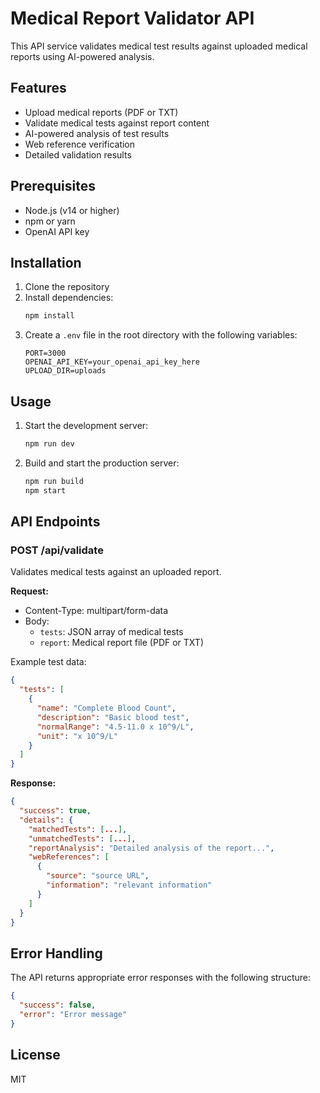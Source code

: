# Medical Report Validator API

This API service validates medical test results against uploaded medical reports using AI-powered analysis.

## Features

- Upload medical reports (PDF or TXT)
- Validate medical tests against report content
- AI-powered analysis of test results
- Web reference verification
- Detailed validation results

## Prerequisites

- Node.js (v14 or higher)
- npm or yarn
- OpenAI API key

## Installation

1. Clone the repository
2. Install dependencies:
   ```bash
   npm install
   ```
3. Create a `.env` file in the root directory with the following variables:
   ```
   PORT=3000
   OPENAI_API_KEY=your_openai_api_key_here
   UPLOAD_DIR=uploads
   ```

## Usage

1. Start the development server:
   ```bash
   npm run dev
   ```

2. Build and start the production server:
   ```bash
   npm run build
   npm start
   ```

## API Endpoints

### POST /api/validate

Validates medical tests against an uploaded report.

**Request:**
- Content-Type: multipart/form-data
- Body:
  - `tests`: JSON array of medical tests
  - `report`: Medical report file (PDF or TXT)

Example test data:
```json
{
  "tests": [
    {
      "name": "Complete Blood Count",
      "description": "Basic blood test",
      "normalRange": "4.5-11.0 x 10^9/L",
      "unit": "x 10^9/L"
    }
  ]
}
```

**Response:**
```json
{
  "success": true,
  "details": {
    "matchedTests": [...],
    "unmatchedTests": [...],
    "reportAnalysis": "Detailed analysis of the report...",
    "webReferences": [
      {
        "source": "source URL",
        "information": "relevant information"
      }
    ]
  }
}
```

## Error Handling

The API returns appropriate error responses with the following structure:
```json
{
  "success": false,
  "error": "Error message"
}
```

## License

MIT 